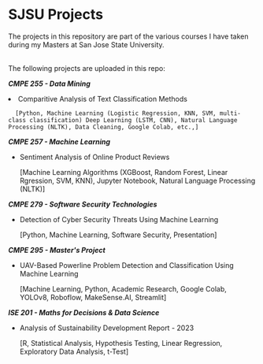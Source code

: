 # SJSU Projects

The projects in this repository are part of the various courses I have taken during my Masters at San Jose State University. 

<br />
The following projects are uploaded in this repo:
<br />

***CMPE 255 - Data Mining***

  <li> Comparitive Analysis of Text Classification Methods </li>

      [Python, Machine Learning (Logistic Regression, KNN, SVM, multi-class classification) Deep Learning (LSTM, CNN), Natural Language Processing (NLTK), Data Cleaning, Google Colab, etc.,]

***CMPE 257 - Machine Learning***

  - Sentiment Analysis of Online Product Reviews

      [Machine Learning Algorithms (XGBoost, Random Forest, Linear Rgression, SVM, KNN), Jupyter Notebook, Natural Language Processing (NLTK)]

***CMPE 279 - Software Security Technologies***

  - Detection of Cyber Security Threats Using Machine Learning

      [Python, Machine Learning, Software Security, Presentation]

***CMPE 295 - Master's Project***
  - UAV-Based Powerline Problem Detection and Classification Using Machine Learning

      [Machine Learning, Python, Academic Research, Google Colab, YOLOv8, Roboflow, MakeSense.AI, Streamlit]

***ISE 201 - Maths for Decisions & Data Science***

  - Analysis of Sustainability Development Report - 2023

      [R, Statistical Analysis, Hypothesis Testing, Linear Regression, Exploratory Data Analysis, t-Test]
